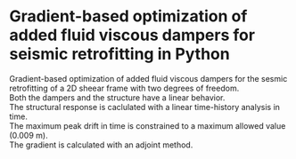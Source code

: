 # Gradient-based optimization of added fluid viscous dampers for seismic retrofitting in Python
Gradient-based optimization of added fluid viscous dampers for the sesmic retrofitting of a 2D sheear frame with two degrees of freedom.   
Both the dampers and the structure have a linear behavior.  
The structural response is caclulated with a linear time-history analysis in time.  
The maximum peak drift in time is constrained to a maximum allowed value (0.009 m).  
The gradient is calculated with an adjoint method.  
